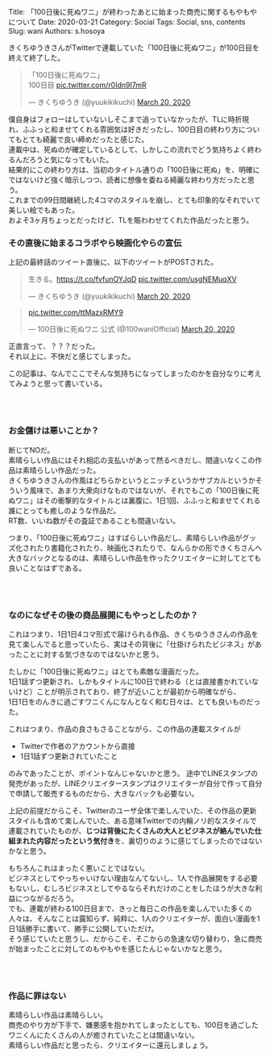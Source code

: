 Title: 「100日後に死ぬワニ」が終わったあとに始まった商売に関するもやもやについて
Date: 2020-03-21
Category: Social
Tags: Social, sns, contents
Slug: wani
Authors: s.hosoya

きくちゆうきさんがTwitterで連載していた「100日後に死ぬワニ」が100日目を終えて終了した。  

<blockquote class="twitter-tweet"><p lang="ja" dir="ltr">「100日後に死ぬワニ」<br>100日目 <a href="https://t.co/r0Idn9I7mR">pic.twitter.com/r0Idn9I7mR</a></p>&mdash; きくちゆうき (@yuukikikuchi) <a href="https://twitter.com/yuukikikuchi/status/1240946299467259905?ref_src=twsrc%5Etfw">March 20, 2020</a></blockquote> <script async src="https://platform.twitter.com/widgets.js" charset="utf-8"></script>

僕自身はフォローはしていないしそこまで追っていなかったが、TLに時折現れ、ふふっと和ませてくれる雰囲気は好きだったし、100日目の終わり方についてもとても綺麗で良い締めだったと感じた。  
連載中は、死ぬのが確定しているとして、しかしこの流れでどう気持ちよく終わるんだろうと気になってもいた。  
結果的にこの終わり方は、当初のタイトル通りの「100日後に死ぬ」を、明確にではないけど強く暗示しつつ、読者に想像を委ねる綺麗な終わり方だったと思う。  
これまでの99日間継続した4コマのスタイルを崩し、とても印象的なそれでいて美しい絵でもあった。  
およそ3ヶ月ちょっとだったけど、TLを賑わわせてくれた作品だったと思う。  
  



### その直後に始まるコラボやら映画化やらの宣伝

上記の最終話のツイート直後に、以下のツイートがPOSTされた。  

<blockquote class="twitter-tweet"><p lang="ja" dir="ltr">生きる。<a href="https://t.co/fvfunOYJqD">https://t.co/fvfunOYJqD</a> <a href="https://t.co/usgNEMuqXV">pic.twitter.com/usgNEMuqXV</a></p>&mdash; きくちゆうき (@yuukikikuchi) <a href="https://twitter.com/yuukikikuchi/status/1240956772203917312?ref_src=twsrc%5Etfw">March 20, 2020</a></blockquote> <script async src="https://platform.twitter.com/widgets.js" charset="utf-8"></script>

<blockquote class="twitter-tweet"><p lang="und" dir="ltr"><a href="https://t.co/ttMazxRMY9">pic.twitter.com/ttMazxRMY9</a></p>&mdash; 100日後に死ぬワニ 公式 (@100waniOfficial) <a href="https://twitter.com/100waniOfficial/status/1240967833896374274?ref_src=twsrc%5Etfw">March 20, 2020</a></blockquote> <script async src="https://platform.twitter.com/widgets.js" charset="utf-8"></script>

正直言って、？？？だった。  
それ以上に、不快だと感じてしまった。

この記事は、なんでここでそんな気持ちになってしまったのかを自分なりに考えてみようと思って書いている。
  
<br/>
<br/>

### お金儲けは悪いことか？

断じてNOだ。  
素晴らしい作品にはそれ相応の支払いがあって然るべきだし、間違いなくこの作品は素晴らしい作品だった。  
きくちゆうきさんの作風はどちらかというとニッチというかサブカルというかそういう風味で、あまり大衆向けなものではないが、それでもこの「100日後に死ぬワニ」はその衝撃的なタイトルとは裏腹に、1日1回、ふふっと和ませてくれる誰にとっても癒しのような作品だ。  
RT数、いいね数がその査証であることも間違いない。

つまり、「100日後に死ぬワニ」はすばらしい作品だし、素晴らしい作品がグッズ化されたり書籍化されたり、映画化されたりで、なんらかの形できくちさんへ大きなバックとなるのは、素晴らしい作品を作ったクリエイターに対してとても良いことなはずである。  
  
<br/>
<br/>

### なのになぜその後の商品展開にもやっとしたのか？

これはつまり、1日1日4コマ形式で届けられる作品、きくちゆうきさんの作品を見て楽しんでると思っていたら、実はその背後に「仕掛けられたビジネス」があったことに対する気づきなのではないかと思う。

たしかに「100日後に死ぬワニ」はとても素敵な漫画だった。  
1日1話ずつ更新され、しかもタイトルに100日で終わる（とは直接書かれていないけど）ことが明示されており、終了が近いことが最初から明確ながら、  
1日1日をのんきに過ごすワニくんになんとなく和む日々は、とても良いものだった。

これはつまり、作品の良さもさることながら、この作品の連載スタイルが

* Twitterで作者のアカウントから直接
* 1日1話ずつ更新されていたこと

のみであったことが、ポイントなんじゃないかと思う。
途中でLINEスタンプの発売があったが、LINEクリエイタースタンプはクリエイターが自分で作って自分で申請して販売するものだから、大きなバックも必要ない。

上記の前提だからこそ、Twitterのユーザ全体で楽しんでいた、その作品の更新スタイルも含めて楽しんでいた、ある意味Twitterでの内輪ノリ的なスタイルで連載されていたものが、**じつは背後にたくさんの大人とビジネスが絡んでいた仕組まれた内容だったという気付き**を、裏切りのように感じてしまったのではないかなと思う。  

もちろんこれはまったく悪いことではない。  
ビジネスとしてやっちゃいけない理由なんてないし、1人で作品展開をする必要もないし、むしろビジネスとしてやるならそれだけのことをしたほうが大きな利益につながるだろう。  
でも、連載が終わる100日目まで、きっと毎日この作品を楽しんでいた多くの人々は、そんなことは露知らず、純粋に、1人のクリエイターが、面白い漫画を1日1話勝手に書いて、勝手に公開していただけ。  
そう感じていたと思うし、だからこそ、そこからの急速な切り替わり、急に商売が始まったことに対してのもやもやを感じたんじゃないかなと思う。  
  
<br/>
<br/>

### 作品に罪はない

素晴らしい作品は素晴らしい。  
商売のやり方が下手で、嫌悪感を抱かれてしまったとしても、100日を過ごしたワニくんにたくさんの人が癒されていたことは間違いない。  
素晴らしい作品だと思ったら、クリエイターに還元しましょう。  
